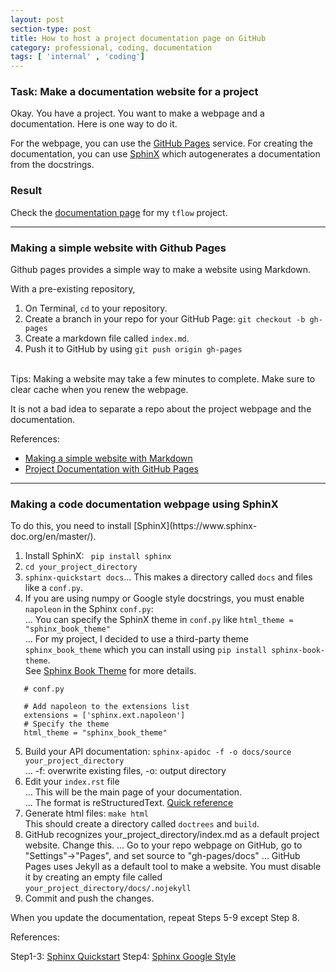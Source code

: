 ```yaml
---
layout: post
section-type: post
title: How to host a project documentation page on GitHub
category: professional, coding, documentation
tags: [ 'internal' , 'coding']
---
```

<h3> Task: Make a documentation website for a project</h3>
Okay. You have a project. You want to make a webpage and a documentation. Here is one way to do it.

For the webpage, you can use the [GitHub Pages](https://pages.github.com/) service.
For creating the documentation, you can use [SphinX](https://www.sphinx-doc.org/en/master/) which autogenerates a documentation from the docstrings.

<h3> Result </h3>

Check the [documentation page](https://tmatsuzawa.github.io/tflow/build/html/index.html) for my ```tflow``` project.

<hr>

<h3> Making a simple website with Github Pages </h3>
Github pages provides a simple way to make a website using Markdown.

With a pre-existing repository, 
1. On Terminal, ```cd``` to your repository.
2. Create a branch in your repo for your GitHub Page: ```git checkout -b gh-pages```
3. Create a markdown file called ```index.md```.
4. Push it to GitHub by using ```git push origin gh-pages```
<br>
Tips: Making a website may take a few minutes to complete. Make sure to clear cache when you renew the webpage.

It is not a bad idea to separate a repo about the project webpage and the documentation. 

References: 

- [Making a simple website with Markdown](https://kbroman.org/simple_site) <br>
- [Project Documentation with GitHub Pages](https://pennlinc.github.io/docs/Contributing/project-documentation/#project-documentation-with-github-pages)

<hr>
<h3> Making a code documentation webpage using SphinX</h3>
To do this, you need to install [SphinX](https://www.sphinx-doc.org/en/master/).


1. Install SphinX: ``` pip install sphinx```
2. ```cd your_project_directory```
3. ```sphinx-quickstart docs```... This makes a directory called ```docs``` and files like a ```conf.py```.
4. If you are using numpy or Google style docstrings, you must enable ```napoleon``` in the Sphinx ```conf.py```:
<br>... You can specify the SphinX theme in ```conf.py``` like ```html_theme = "sphinx_book_theme"```
<br>... For my project, I decided to use a third-party theme ```sphinx_book_theme``` which you can install using ```pip install sphinx-book-theme```.  
See [Sphinx Book Theme](https://github.com/executablebooks/sphinx-book-theme) for more details.

```
   # conf.py
   
   # Add napoleon to the extensions list
   extensions = ['sphinx.ext.napoleon']
   # Specify the theme
   html_theme = "sphinx_book_theme"
```
5. Build your API documentation:  ```sphinx-apidoc -f -o docs/source your_project_directory```
<br>... -f: overwrite existing files, -o: output directory
6. Edit your ```index.rst``` file
<br>... This will be the main page of your documentation.
<br>... The format is reStructuredText. [Quick reference](https://docutils.sourceforge.io/docs/user/rst/quickref.html#external-hyperlink-targets)
7. Generate html files: ```make html```
<br> This should create a directory called ```doctrees``` and ```build```.
8. GitHub recognizes your_project_directory/index.md as a default project website. Change this.
... Go to your repo webpage on GitHub, go to "Settings"->"Pages", and set source to "gh-pages/docs"
... GitHub Pages uses Jekyll as a default tool to make a website. You must disable it by creating an empty file called ```your_project_directory/docs/.nojekyll``` 
9. Commit and push the changes.

When you update the documentation, repeat Steps 5-9 except Step 8.


References:

Step1-3: [Sphinx Quickstart](https://www.sphinx-doc.org/en/master/usage/quickstart.html)
Step4: [Sphinx Google Style](https://www.sphinx-doc.org/en/master/usage/extensions/napoleon.html)


